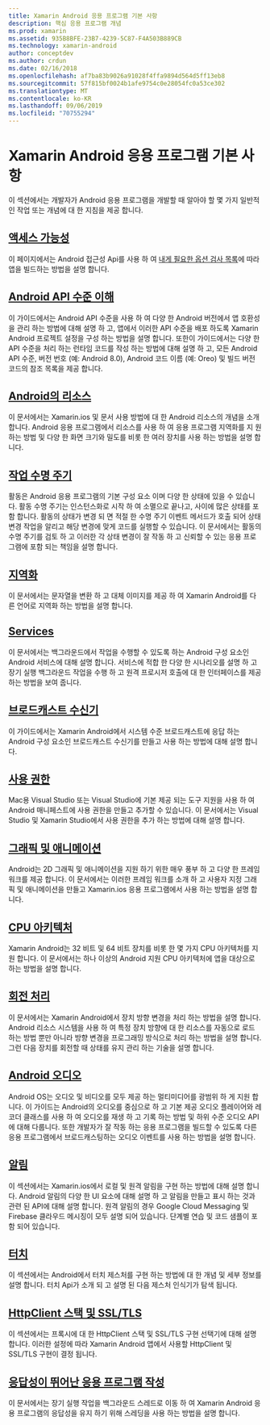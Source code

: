 ```yaml
---
title: Xamarin Android 응용 프로그램 기본 사항
description: 핵심 응용 프로그램 개념
ms.prod: xamarin
ms.assetid: 935B8BFE-23B7-4239-5C87-F4A503B889CB
ms.technology: xamarin-android
author: conceptdev
ms.author: crdun
ms.date: 02/16/2018
ms.openlocfilehash: af7ba83b9026a91028f4ffa9894d564d5ff13eb8
ms.sourcegitcommit: 57f815bf0024b1afe9754c0e28054fc0a53ce302
ms.translationtype: MT
ms.contentlocale: ko-KR
ms.lasthandoff: 09/06/2019
ms.locfileid: "70755294"
---
```

# <a name="xamarinandroid-application-fundamentals"></a>Xamarin Android 응용 프로그램 기본 사항

이 섹션에서는 개발자가 Android 응용 프로그램을 개발할 때 알아야 할 몇 가지 일반적인 작업 또는 개념에 대 한 지침을 제공 합니다.

## <a name="accessibilityandroidapp-fundamentalsaccessibilitymd"></a>[액세스 가능성](~/android/app-fundamentals/accessibility.md)

이 페이지에서는 Android 접근성 Api를 사용 하 여 [내게 필요한 옵션 검사 목록](~/cross-platform/app-fundamentals/accessibility.md)에 따라 앱을 빌드하는 방법을 설명 합니다.

## <a name="understanding-android-api-levelsandroidapp-fundamentalsandroid-api-levelsmd"></a>[Android API 수준 이해](~/android/app-fundamentals/android-api-levels.md)

이 가이드에서는 Android API 수준을 사용 하 여 다양 한 Android 버전에서 앱 호환성을 관리 하는 방법에 대해 설명 하 고, 앱에서 이러한 API 수준을 배포 하도록 Xamarin Android 프로젝트 설정을 구성 하는 방법을 설명 합니다. 또한이 가이드에서는 다양 한 API 수준을 처리 하는 런타임 코드를 작성 하는 방법에 대해 설명 하 고, 모든 Android API 수준, 버전 번호 (예: Android 8.0), Android 코드 이름 (예: Oreo) 및 빌드 버전 코드의 참조 목록을 제공 합니다.

## <a name="resources-in-androidandroidapp-fundamentalsresources-in-androidindexmd"></a>[Android의 리소스](~/android/app-fundamentals/resources-in-android/index.md)

이 문서에서는 Xamarin.ios 및 문서 사용 방법에 대 한 Android 리소스의 개념을 소개 합니다. Android 응용 프로그램에서 리소스를 사용 하 여 응용 프로그램 지역화를 지 원하는 방법 및 다양 한 화면 크기와 밀도를 비롯 한 여러 장치를 사용 하는 방법을 설명 합니다.

## <a name="activity-lifecycleandroidapp-fundamentalsactivity-lifecycleindexmd"></a>[작업 수명 주기](~/android/app-fundamentals/activity-lifecycle/index.md)

활동은 Android 응용 프로그램의 기본 구성 요소 이며 다양 한 상태에 있을 수 있습니다. 활동 수명 주기는 인스턴스화로 시작 하 여 소멸으로 끝나고, 사이에 많은 상태를 포함 합니다. 활동의 상태가 변경 되 면 적절 한 수명 주기 이벤트 메서드가 호출 되어 상태 변경 작업을 알리고 해당 변경에 맞게 코드를 실행할 수 있습니다. 이 문서에서는 활동의 수명 주기를 검토 하 고 이러한 각 상태 변경이 잘 작동 하 고 신뢰할 수 있는 응용 프로그램에 포함 되는 책임을 설명 합니다.

## <a name="localizationandroidapp-fundamentalslocalizationmd"></a>[지역화](~/android/app-fundamentals/localization.md)

이 문서에서는 문자열을 변환 하 고 대체 이미지를 제공 하 여 Xamarin Android를 다른 언어로 지역화 하는 방법을 설명 합니다.

## <a name="servicesandroidapp-fundamentalsservicesindexmd"></a>[Services](~/android/app-fundamentals/services/index.md)

이 문서에서는 백그라운드에서 작업을 수행할 수 있도록 하는 Android 구성 요소인 Android 서비스에 대해 설명 합니다. 서비스에 적합 한 다양 한 시나리오를 설명 하 고 장기 실행 백그라운드 작업을 수행 하 고 원격 프로시저 호출에 대 한 인터페이스를 제공 하는 방법을 보여 줍니다.

## <a name="broadcast-receiversandroidapp-fundamentalsbroadcast-receiversmd"></a>[브로드캐스트 수신기](~/android/app-fundamentals/broadcast-receivers.md)

이 가이드에서는 Xamarin Android에서 시스템 수준 브로드캐스트에 응답 하는 Android 구성 요소인 브로드캐스트 수신기를 만들고 사용 하는 방법에 대해 설명 합니다.

## <a name="permissionsandroidapp-fundamentalspermissionsmd"></a>[사용 권한](~/android/app-fundamentals/permissions.md)

Mac용 Visual Studio 또는 Visual Studio에 기본 제공 되는 도구 지원을 사용 하 여 Android 매니페스트에 사용 권한을 만들고 추가할 수 있습니다. 이 문서에서는 Visual Studio 및 Xamarin Studio에서 사용 권한을 추가 하는 방법에 대해 설명 합니다.

## <a name="graphics-and-animationandroidapp-fundamentalsgraphics-and-animationmd"></a>[그래픽 및 애니메이션](~/android/app-fundamentals/graphics-and-animation.md)

Android는 2D 그래픽 및 애니메이션을 지원 하기 위한 매우 풍부 하 고 다양 한 프레임 워크를 제공 합니다. 이 문서에서는 이러한 프레임 워크를 소개 하 고 사용자 지정 그래픽 및 애니메이션을 만들고 Xamarin.ios 응용 프로그램에서 사용 하는 방법을 설명 합니다.

## <a name="cpu-architecturesandroidapp-fundamentalscpu-architecturesmd"></a>[CPU 아키텍처](~/android/app-fundamentals/cpu-architectures.md)

Xamarin Android는 32 비트 및 64 비트 장치를 비롯 한 몇 가지 CPU 아키텍처를 지원 합니다. 이 문서에서는 하나 이상의 Android 지원 CPU 아키텍처에 앱을 대상으로 하는 방법을 설명 합니다.

## <a name="handling-rotationandroidapp-fundamentalshandling-rotationmd"></a>[회전 처리](~/android/app-fundamentals/handling-rotation.md)

이 문서에서는 Xamarin Android에서 장치 방향 변경을 처리 하는 방법을 설명 합니다. Android 리소스 시스템을 사용 하 여 특정 장치 방향에 대 한 리소스를 자동으로 로드 하는 방법 뿐만 아니라 방향 변경을 프로그래밍 방식으로 처리 하는 방법을 설명 합니다. 그런 다음 장치를 회전할 때 상태를 유지 관리 하는 기술을 설명 합니다.

## <a name="android-audioandroidapp-fundamentalsandroid-audiomd"></a>[Android 오디오](~/android/app-fundamentals/android-audio.md)

Android OS는 오디오 및 비디오를 모두 제공 하는 멀티미디어를 광범위 하 게 지원 합니다. 이 가이드는 Android의 오디오를 중심으로 하 고 기본 제공 오디오 플레이어와 레코더 클래스를 사용 하 여 오디오를 재생 하 고 기록 하는 방법 및 하위 수준 오디오 API에 대해 다룹니다. 또한 개발자가 잘 작동 하는 응용 프로그램을 빌드할 수 있도록 다른 응용 프로그램에서 브로드캐스팅하는 오디오 이벤트를 사용 하는 방법을 설명 합니다.

## <a name="notificationsandroidapp-fundamentalsnotificationsindexmd"></a>[알림](~/android/app-fundamentals/notifications/index.md)

이 섹션에서는 Xamarin.ios에서 로컬 및 원격 알림을 구현 하는 방법에 대해 설명 합니다. Android 알림의 다양 한 UI 요소에 대해 설명 하 고 알림을 만들고 표시 하는 것과 관련 된 API에 대해 설명 합니다. 원격 알림의 경우 Google Cloud Messaging 및 Firebase 클라우드 메시징이 모두 설명 되어 있습니다. 단계별 연습 및 코드 샘플이 포함 되어 있습니다.

## <a name="touchandroidapp-fundamentalstouchindexmd"></a>[터치](~/android/app-fundamentals/touch/index.md)

이 섹션에서는 Android에서 터치 제스처를 구현 하는 방법에 대 한 개념 및 세부 정보를 설명 합니다. 터치 Api가 소개 되 고 설명 된 다음 제스처 인식기가 탐색 됩니다.

## <a name="httpclient-stack-and-ssltlsandroidapp-fundamentalshttp-stackmd"></a>[HttpClient 스택 및 SSL/TLS](~/android/app-fundamentals/http-stack.md)

이 섹션에서는 프록시에 대 한 HttpClient 스택 및 SSL/TLS 구현 선택기에 대해 설명 합니다. 이러한 설정에 따라 Xamarin Android 앱에서 사용할 HttpClient 및 SSL/TLS 구현이 결정 됩니다.

## <a name="writing-responsive-applicationswriting-responsive-appsmd"></a>[응답성이 뛰어난 응용 프로그램 작성](writing-responsive-apps.md)

이 문서에서는 장기 실행 작업을 백그라운드 스레드로 이동 하 여 Xamarin Android 응용 프로그램의 응답성을 유지 하기 위해 스레딩을 사용 하는 방법을 설명 합니다.
